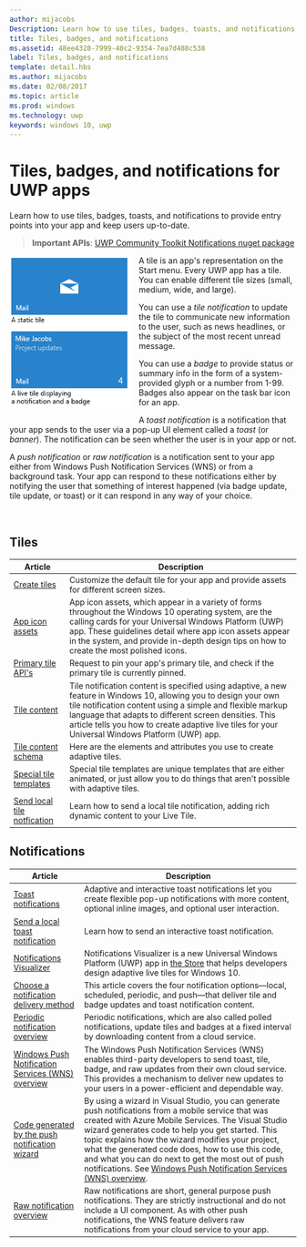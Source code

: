 ```yaml
---
author: mijacobs
Description: Learn how to use tiles, badges, toasts, and notifications to provide entry points into your app and keep users up-to-date.
title: Tiles, badges, and notifications
ms.assetid: 48ee4328-7999-40c2-9354-7ea7d488c538
label: Tiles, badges, and notifications
template: detail.hbs
ms.author: mijacobs
ms.date: 02/08/2017
ms.topic: article
ms.prod: windows
ms.technology: uwp
keywords: windows 10, uwp
---
```

# Tiles, badges, and notifications for UWP apps
<link rel="stylesheet" href="https://az835927.vo.msecnd.net/sites/uwp/Resources/css/custom.css"> 

Learn how to use tiles, badges, toasts, and notifications to provide entry points into your app and keep users up-to-date.

> **Important APIs**: [UWP Community Toolkit Notifications nuget package](https://www.nuget.org/packages/Microsoft.Toolkit.Uwp.Notifications/)

<p><img style="float: left; margin: 0px 15px 15px 0px;" src="images/tile-and-live-tile.png" />
A tile is an app's representation on the Start menu. Every UWP app has a tile. You can enable different tile sizes (small, medium, wide, and large).</p>

<p>You can use a <em>tile notification</em> to update the tile to communicate new information to the user, such as news headlines, or the subject of the most recent unread message.</p>

<p>You can use a <em>badge</em> to provide status or summary info in the form of a system-provided glyph or a number from 1-99. Badges also appear on the task bar icon for an app. </p>

<p>A <em>toast notification</em> is a notification that your app sends to the user via a pop-up UI element called a <em>toast</em> (or <em>banner</em>). The notification can be seen whether the user is in your app or not.</p>
<p>A <em>push notification</em> or <em>raw notification</em> is a notification sent to your app either from Windows Push Notification Services (WNS) or from a background task. Your app can respond to these notifications either by notifying the user that something of interest happened (via badge update, tile update, or toast) or it can respond in any way of your choice.</p>

 
## Tiles
| Article | Description |
| --- | --- |
| [Create tiles](tiles-and-notifications-creating-tiles.md) | Customize the default tile for your app and provide assets for different screen sizes. |
| [App icon assets](tiles-and-notifications-app-assets.md) | App icon assets, which appear in a variety of forms throughout the Windows 10 operating system, are the calling cards for your Universal Windows Platform (UWP) app. These guidelines detail where app icon assets appear in the system, and provide in-depth design tips on how to create the most polished icons. |
| [Primary tile API's](tiles-and-notifications-primary-tile-apis.md) | Request to pin your app's primary tile, and check if the primary tile is currently pinned. |
| [Tile content](tiles-and-notifications-create-adaptive-tiles.md) | Tile notification content is specified using adaptive, a new feature in Windows 10, allowing you to design your own tile notification content using a simple and flexible markup language that adapts to different screen densities. This article tells you how to create adaptive live tiles for your Universal Windows Platform (UWP) app. |
| [Tile content schema](tiles-and-notifications-adaptive-tiles-schema.md) | Here are the elements and attributes you use to create adaptive tiles. |
| [Special tile templates](tiles-and-notifications-special-tile-templates-catalog.md) | Special tile templates are unique templates that are either animated, or just allow you to do things that aren't possible with adaptive tiles. |
| [Send local tile notfication](controls-and-patterns/tiles-and-notifications-sending-a-local-tile-notification.md) | Learn how to send a local tile notification, adding rich dynamic content to your Live Tile. |


## Notifications

| Article | Description |
| --- | --- |
| [Toast notifications](tiles-and-notifications-adaptive-interactive-toasts.md) | Adaptive and interactive toast notifications let you create flexible pop-up notifications with more content, optional inline images, and optional user interaction. |
| [Send a local toast notification](controls-and-patterns/tiles-and-notifications-send-local-toast.md) | Learn how to send an interactive toast notification. |
| [Notifications Visualizer](tiles-and-notifications-notifications-visualizer.md) | Notifications Visualizer is a new Universal Windows Platform (UWP) app in [the Store](https://www.microsoft.com/store/apps/notifications-visualizer/9nblggh5xsl1) that helps developers design adaptive live tiles for Windows 10. |
| [Choose a notification delivery method](tiles-and-notifications-choosing-a-notification-delivery-method.md) | This article covers the four notification options—local, scheduled, periodic, and push—that deliver tile and badge updates and toast notification content. |
| [Periodic notification overview](tiles-and-notifications-periodic-notification-overview.md) | Periodic notifications, which are also called polled notifications, update tiles and badges at a fixed interval by downloading content from a cloud service. |
| [Windows Push Notification Services (WNS) overview](tiles-and-notifications-windows-push-notification-services--wns--overview.md) | The Windows Push Notification Services (WNS) enables third-party developers to send toast, tile, badge, and raw updates from their own cloud service. This provides a mechanism to deliver new updates to your users in a power-efficient and dependable way. |
| [Code generated by the push notification wizard](tiles-and-notifications-the-code-generated-by-the-push-notification-wizard.md) | By using a wizard in Visual Studio, you can generate push notifications from a mobile service that was created with Azure Mobile Services. The Visual Studio wizard generates code to help you get started. This topic explains how the wizard modifies your project, what the generated code does, how to use this code, and what you can do next to get the most out of push notifications. See [Windows Push Notification Services (WNS) overview](tiles-and-notifications-windows-push-notification-services--wns--overview.md). |
| [Raw notification overview](tiles-and-notifications-raw-notification-overview.md) | Raw notifications are short, general purpose push notifications. They are strictly instructional and do not include a UI component. As with other push notifications, the WNS feature delivers raw notifications from your cloud service to your app. |